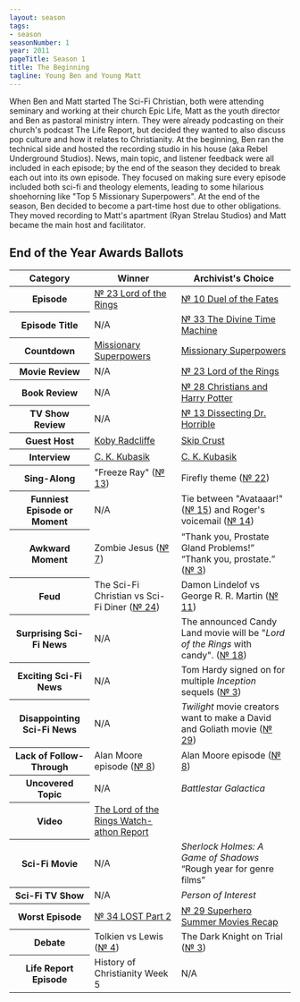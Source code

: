 ```yaml
---
layout: season
tags:
- season
seasonNumber: 1
year: 2011
pageTitle: Season 1
title: The Beginning
tagline: Young Ben and Young Matt
---
```

<div class="columns">
<div class="column is-half">
When Ben and Matt started The Sci-Fi Christian, both were attending seminary and working at their church Epic Life, Matt as the youth director and Ben as pastoral ministry intern. They were already podcasting on their church's podcast The Life Report, but decided they wanted to also discuss pop culture and how it relates to Christianity. At the beginning, Ben ran the technical side and hosted the recording studio in his house (aka Rebel Underground Studios). News, main topic, and listener feedback were all included in each episode; by the end of the season they decided to break each out into its own episode. They focused on making sure every episode included both sci-fi and theology elements, leading to some hilarious shoehorning like "Top 5 Missionary Superpowers". At the end of the season, Ben decided to become a part-time host due to other obligations. They moved recording to Matt's apartment (Ryan Strelau Studios) and Matt became the main host and facilitator.
</div>
</div>

<h2>End of the Year Awards Ballots</h2>
<table class="table is-striped">
    <thead>
        <tr>
            <th>Category</th>
            <th>Winner</th>
            <th>Archivist's Choice</th>
        </tr>
    </thead>
    <tbody>
        <tr>
            <th>Episode</th>
            <td><a href="/episodes/0023-lord-of-the-rings/">№ 23 Lord of the Rings</a></td>
            <td><a href="/episodes/0010-duel-of-the-fates/">№ 10 Duel of the Fates</a></td>
        </tr>
        <tr>
            <th>Episode Title</th>
            <td>N/A</td>
            <td><a href="/episodes/0033-the-divine-time-machine/">№ 33 The Divine Time Machine</a></td>
        </tr>
        <tr>
            <th>Countdown</th>
            <td><a href="/episodes/0011-top-5-superpowers/">Missionary Superpowers</a></td>
            <td><a href="/episodes/0011-top-5-superpowers/">Missionary Superpowers</a></td>
        </tr>
        <tr>
            <th>Movie Review</th>
            <td>N/A</td>
            <td><a href="/episodes/0023-lord-of-the-rings/">№ 23 Lord of the Rings</a></td>
        </tr>
        <tr>
            <th>Book Review</th>
            <td>N/A</td>
            <td><a href="/episodes/0028-christians-and-harry-potter/">№ 28 Christians and Harry Potter</a></td>
        </tr>
        <tr>
            <th>TV Show Review</th>
            <td>N/A</td>
            <td><a href="/episodes/0013-dissecting-dr-horrible/">№ 13 Dissecting Dr. Horrible</a></td>
        </tr>
        <tr>
            <th>Guest Host</th>
            <td><a href="/episodes/0012-the-search-for-sasquatch/">Koby Radcliffe</a></td>
            <td><a href="/episodes/0018-the-multiverse-notes-from-the-other-side/">Skip Crust</a></td>
        </tr>
        <tr>
            <th>Interview</th>
            <td><a href="/episodes/0027-c-k-kubasik-interview/">C. K. Kubasik</a></td>
            <td><a href="/episodes/0027-c-k-kubasik-interview/">C. K. Kubasik</a></td>
        </tr>
        <tr>
            <th>Sing-Along</th>
            <td>"Freeze Ray" (<a href="/episodes/0013-dissecting-dr-horrible/">№ 13</a>)</td>
            <td>Firefly theme (<a href="/episodes/0022-the-comics-continuity-conundrum/">№ 22</a>)</td>
        </tr>
        <tr>
            <th>Funniest Episode or Moment</th>
            <td>N/A</td>
            <td>Tie between "Avataaar!" (<a href="/episodes/0015-top-5-sci-fi-worlds/">№ 15</a>) and Roger's voicemail (<a href="/episodes/0014-clones-revisited/">№ 14</a>)</td>
        </tr>
        <tr>
            <th>Awkward Moment</th>
            <td>Zombie Jesus (<a href="/episodes/0007-horror-and-faith-aka-zombie-jesus/">№ 7</a>)</td>
            <td><q class="ben inline">Thank you, Prostate Gland Problems!</q> <q class="matt inline">Thank you, prostate.</q> (<a href="/episodes/0003-the-dark-knight-on-trial/">№ 3</a>)</td>
        </tr>
        <tr>
            <th>Feud</th>
            <td>The Sci-Fi Christian vs Sci-Fi Diner (<a href="/episodes/0024-the-sci-fi-feud/">№ 24</a>)</td>
            <td>Damon Lindelof vs George R. R. Martin (<a href="/episodes/0011-top-5-superpowers/">№ 11</a>)</td>
        </tr>
        <tr>
            <th>Surprising Sci-Fi News</th>
            <td>N/A</td>
            <td>The announced Candy Land movie will be "<i class="work-title">Lord of the Rings</i> with candy". (<a href="/episodes/0018-the-multiverse-notes-from-the-other-side/">№ 18</a>)</td>
        </tr>
        <tr>
            <th>Exciting Sci-Fi News</th>
            <td>N/A</td>
            <td>Tom Hardy signed on for multiple <i class="work-title">Inception</i> sequels (<a href="/episodes/0007-horror-and-faith-aka-zombie-jesus/">№ 3</a>)</td>
        </tr>
        <tr>
            <th>Disappointing Sci-Fi News</th>
            <td>N/A</td>
            <td><i class="work-title">Twilight</i> movie creators want to make a David and Goliath movie (<a href="/episodes/0029-superhero-summer-movies-recap/">№ 29</a>)</td>
        </tr>
        <tr>
            <th>Lack of Follow-Through</th>
            <td>Alan Moore episode (<a href="/0008-sci-fi-moves-we-hate-hate-hate/">№ 8</a>)</td>
            <td>Alan Moore episode (<a href="/0008-sci-fi-moves-we-hate-hate-hate/">№ 8</a>)</td>
        </tr>
        <tr>
            <th>Uncovered Topic</th>
            <td>N/A</td>
            <td><i class="work-title">Battlestar Galactica</i></td>
        </tr>
        <tr>
            <th>Video</th>
            <td><a href="https://youtu.be/iFvCdZmtByI">The Lord of the Rings Watch-athon Report</a></td>
            <td></td>
        </tr>
        <tr>
            <th>Sci-Fi Movie</th>
            <td>N/A</td>
            <td><i class="work-title">Sherlock Holmes: A Game of Shadows</i> <q class="archivist inline">Rough year for genre films</q></td>
        </tr>
        <tr>
            <th>Sci-Fi TV Show</th>
            <td>N/A</td>
            <td><i class="work-title">Person of Interest</i></td>
        </tr>
        <tr>
            <th>Worst Episode</th>
            <td><a href="/episodes/0034-lost-part-2/">№ 34 LOST Part 2</td>
            <td><a href="/episodes/0029-superhero-summer-movies-recap/">№ 29 Superhero Summer Movies Recap</a></td>
        </tr>
        <!-- special for this year -->
        <tr>
            <th>Debate</th>
            <td>Tolkien vs Lewis (<a href="/episodes/0004-tolkien-vs-lewis-the-ultimate-smackdown/">№ 4</a>)</td>
            <td>The Dark Knight on Trial (<a href="/episodes/0003-the-dark-knight-on-trial/">№ 3</a>)</td>
        </tr>
        <tr>
            <th>Life Report Episode</th>
            <td>History of Christianity Week 5</td>
            <td>N/A</td>
        </tr>
    </tbody>
</table>